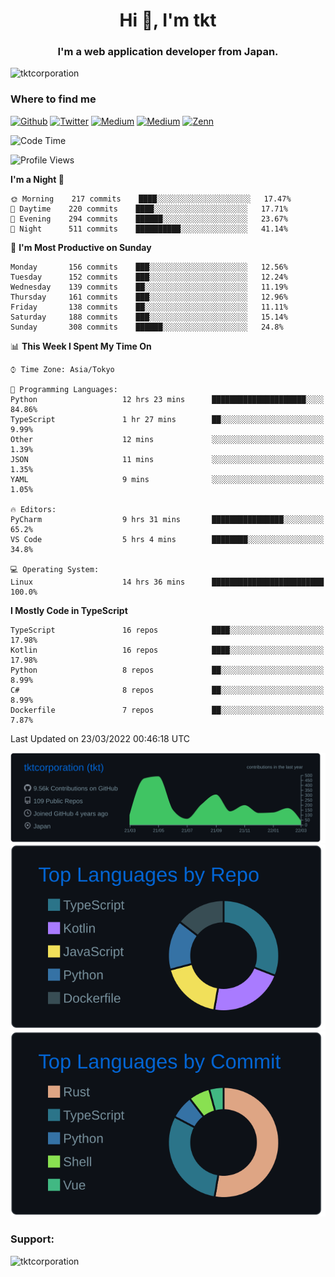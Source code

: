 <h1 align="center">Hi 👋, I'm tkt</h1>
<h3 align="center">I'm a web application developer from Japan.</h3>

<p align="left"> <img src="https://komarev.com/ghpvc/?username=tktcorporation&label=Profile%20views&color=0e75b6&style=flat" alt="tktcorporation" /> </p>

<h3>Where to find me</h3>
<p>
<a href="https://github.com/tktcorporation" target="_blank"><img alt="Github" src="https://img.shields.io/badge/GitHub-%2312100E.svg?&style=for-the-badge&logo=Github&logoColor=white" /></a>
<a href="https://twitter.com/tktcorporation" target="_blank"><img alt="Twitter" src="https://img.shields.io/badge/twitter-%231DA1F2.svg?&style=for-the-badge&logo=twitter&logoColor=white" /></a>
<a href="https://www.linkedin.com/in/tktcorporation" target="_blank"><img alt="Medium" src="https://img.shields.io/badge/linkdin-0a66c2.svg?&style=for-the-badge&logo=linkedin&logoColor=white" /></a>
<a href="https://qiita.com/tktcorporation" target="_blank"><img alt="Medium" src="https://img.shields.io/badge/qiita-55C500.svg?&style=for-the-badge&logo=qiita&logoColor=white" /></a>
<a href="https://zenn.dev/tktcorporation" target="_blank"><img alt="Zenn" src="https://img.shields.io/badge/Zenn-3EA8FF.svg?&style=for-the-badge&logo=Zenn&logoColor=white" /></a>
</p>
  
<!--START_SECTION:waka-->
![Code Time](http://img.shields.io/badge/Code%20Time-218%20hrs%2047%20mins-blue)

![Profile Views](http://img.shields.io/badge/Profile%20Views-0-blue)

**I'm a Night 🦉** 

```text
🌞 Morning    217 commits    ████░░░░░░░░░░░░░░░░░░░░░   17.47% 
🌆 Daytime    220 commits    ████░░░░░░░░░░░░░░░░░░░░░   17.71% 
🌃 Evening    294 commits    ██████░░░░░░░░░░░░░░░░░░░   23.67% 
🌙 Night      511 commits    ██████████░░░░░░░░░░░░░░░   41.14%

```
📅 **I'm Most Productive on Sunday** 

```text
Monday       156 commits    ███░░░░░░░░░░░░░░░░░░░░░░   12.56% 
Tuesday      152 commits    ███░░░░░░░░░░░░░░░░░░░░░░   12.24% 
Wednesday    139 commits    ██░░░░░░░░░░░░░░░░░░░░░░░   11.19% 
Thursday     161 commits    ███░░░░░░░░░░░░░░░░░░░░░░   12.96% 
Friday       138 commits    ██░░░░░░░░░░░░░░░░░░░░░░░   11.11% 
Saturday     188 commits    ███░░░░░░░░░░░░░░░░░░░░░░   15.14% 
Sunday       308 commits    ██████░░░░░░░░░░░░░░░░░░░   24.8%

```


📊 **This Week I Spent My Time On** 

```text
⌚︎ Time Zone: Asia/Tokyo

💬 Programming Languages: 
Python                   12 hrs 23 mins      █████████████████████░░░░   84.86% 
TypeScript               1 hr 27 mins        ██░░░░░░░░░░░░░░░░░░░░░░░   9.99% 
Other                    12 mins             ░░░░░░░░░░░░░░░░░░░░░░░░░   1.39% 
JSON                     11 mins             ░░░░░░░░░░░░░░░░░░░░░░░░░   1.35% 
YAML                     9 mins              ░░░░░░░░░░░░░░░░░░░░░░░░░   1.05%

🔥 Editors: 
PyCharm                  9 hrs 31 mins       ████████████████░░░░░░░░░   65.2% 
VS Code                  5 hrs 4 mins        ████████░░░░░░░░░░░░░░░░░   34.8%

💻 Operating System: 
Linux                    14 hrs 36 mins      █████████████████████████   100.0%

```

**I Mostly Code in TypeScript** 

```text
TypeScript               16 repos            ████░░░░░░░░░░░░░░░░░░░░░   17.98% 
Kotlin                   16 repos            ████░░░░░░░░░░░░░░░░░░░░░   17.98% 
Python                   8 repos             ██░░░░░░░░░░░░░░░░░░░░░░░   8.99% 
C#                       8 repos             ██░░░░░░░░░░░░░░░░░░░░░░░   8.99% 
Dockerfile               7 repos             ██░░░░░░░░░░░░░░░░░░░░░░░   7.87%

```



 Last Updated on 23/03/2022 00:46:18 UTC
<!--END_SECTION:waka-->

[![](https://raw.githubusercontent.com/tktcorporation/tktcorporation/master/profile-summary-card-output/github_dark/0-profile-details.svg)](https://github.com/vn7n24fzkq/github-profile-summary-cards)
[![](https://raw.githubusercontent.com/tktcorporation/tktcorporation/master/profile-summary-card-output/github_dark/1-repos-per-language.svg)](https://github.com/vn7n24fzkq/github-profile-summary-cards) [![](https://raw.githubusercontent.com/tktcorporation/tktcorporation/master/profile-summary-card-output/github_dark/2-most-commit-language.svg)](https://github.com/vn7n24fzkq/github-profile-summary-cards)

<h3 align="left">Support:</h3>
<p><a href="https://www.buymeacoffee.com/tktcorporation"> <img align="left" src="https://cdn.buymeacoffee.com/buttons/v2/default-yellow.png" height="50" width="210" alt="tktcorporation" /></a></p><br><br>
